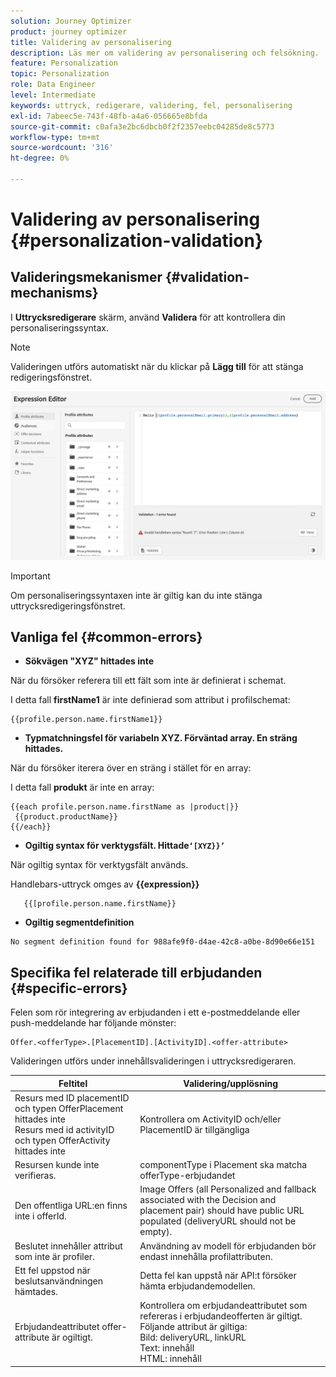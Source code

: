 ```yaml
---
solution: Journey Optimizer
product: journey optimizer
title: Validering av personalisering
description: Läs mer om validering av personalisering och felsökning.
feature: Personalization
topic: Personalization
role: Data Engineer
level: Intermediate
keywords: uttryck, redigerare, validering, fel, personalisering
exl-id: 7abeec5e-743f-48fb-a4a6-056665e8bfda
source-git-commit: c0afa3e2bc6dbcb0f2f2357eebc04285de8c5773
workflow-type: tm+mt
source-wordcount: '316'
ht-degree: 0%

---
```


# Validering av personalisering {#personalization-validation}

## Valideringsmekanismer {#validation-mechanisms}

I **Uttrycksredigerare** skärm, använd **Validera** för att kontrollera din personaliseringssyntax.

>[!NOTE]
> Valideringen utförs automatiskt när du klickar på **Lägg till** för att stänga redigeringsfönstret.
>

![](assets/perso_validation1.png)

>[!IMPORTANT]
> Om personaliseringssyntaxen inte är giltig kan du inte stänga uttrycksredigeringsfönstret.
>

## Vanliga fel {#common-errors}

* **Sökvägen &quot;XYZ&quot; hittades inte**

När du försöker referera till ett fält som inte är definierat i schemat.

I detta fall **firstName1** är inte definierad som attribut i profilschemat:

```
{{profile.person.name.firstName1}}
```

* **Typmatchningsfel för variabeln XYZ. Förväntad array. En sträng hittades.**

När du försöker iterera över en sträng i stället för en array:

I detta fall **produkt** är inte en array:

```
{{each profile.person.name.firstName as |product|}}
 {{product.productName}}
{{/each}}
```

* **Ogiltig syntax för verktygsfält. Hittade`‘[XYZ}}’`**

När ogiltig syntax för verktygsfält används.

Handlebars-uttryck omges av **{{expression}}**

```
   {{[profile.person.name.firstName}}
```

* **Ogiltig segmentdefinition**

```
No segment definition found for 988afe9f0-d4ae-42c8-a0be-8d90e66e151
```

## Specifika fel relaterade till erbjudanden {#specific-errors}

Felen som rör integrering av erbjudanden i ett e-postmeddelande eller push-meddelande har följande mönster:

```
Offer.<offerType>.[PlacementID].[ActivityID].<offer-attribute>
```

Valideringen utförs under innehållsvalideringen i uttrycksredigeraren.

<table> 
 <thead> 
  <tr> 
   <th> Feltitel<br /> </th> 
   <th> Validering/upplösning <br /> </th> 
  </tr> 
 </thead> 
 <tbody> 
  <tr> 
   <td>Resurs med ID placementID och typen OfferPlacement hittades inte <br/>
Resurs med id activityID och typen OfferActivity hittades inte<br/></td> 
   <td>Kontrollera om ActivityID och/eller PlacementID är tillgängliga</td> 
  </tr> 
   <tr> 
   <td>Resursen kunde inte verifieras.</td> 
   <td>componentType i Placement ska matcha offerType-erbjudandet</td> 
  </tr> 
   <tr> 
   <td>Den offentliga URL:en finns inte i offerId.</td> 
   <td>Image Offers (all Personalized and fallback associated with the Decision and placement pair) should have public URL populated (deliveryURL should not be empty).</td> 
  </tr> 
  <tr> 
   <td>Beslutet innehåller attribut som inte är profiler.</td> 
   <td>Användning av modell för erbjudanden bör endast innehålla profilattributen.</td> 
  </tr> 
  <tr> 
   <td>Ett fel uppstod när beslutsanvändningen hämtades.</td> 
   <td>Detta fel kan uppstå när API:t försöker hämta erbjudandemodellen.</td> 
  </tr>
  <tr> 
   <td>Erbjudandeattributet offer-attribute är ogiltigt.</td> 
   <td>Kontrollera om erbjudandeattributet som refereras i erbjudandeofferten är giltigt. Följande attribut är giltiga: <br/>
Bild: deliveryURL, linkURL<br/>
Text: innehåll<br/>
HTML: innehåll<br/></td> 
  </tr> 
 </tbody> 
</table>
